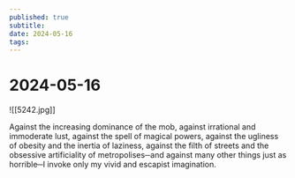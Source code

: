 ```yaml
---
published: true
subtitle: 
date: 2024-05-16
tags: 
---
```


# 2024-05-16
![[5242.jpg]]

<p align="justify">

Against the increasing dominance of the mob, against irrational and immoderate lust, against the spell of magical powers, against the ugliness of obesity and the inertia of laziness, against the filth of streets and the obsessive artificiality of metropolises─and against many other things just as horrible─I invoke only my vivid and escapist imagination.

</p>